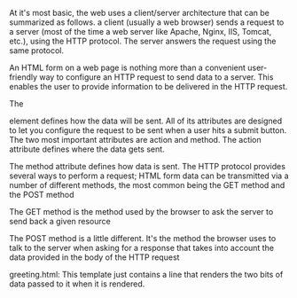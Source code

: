 At it's most basic, the web uses a client/server architecture that can be summarized as follows. a client (usually a web browser) sends a request to a server (most of the time a web server like Apache, Nginx, IIS, Tomcat, etc.), using the HTTP protocol. The server answers the request using the same protocol.

An HTML form on a web page is nothing more than a convenient user-friendly way to configure an HTTP request to send data to a server. This enables the user to provide information to be delivered in the HTTP request.

The

element defines how the data will be sent. All of its attributes are designed to let you configure the request to be sent when a user hits a submit button. The two most important attributes are action and method.
The action attribute defines where the data gets sent.

The method attribute defines how data is sent. The HTTP protocol provides several ways to perform a request; HTML form data can be transmitted via a number of different methods, the most common being the GET method and the POST method

The GET method is the method used by the browser to ask the server to send back a given resource

The POST method is a little different. It's the method the browser uses to talk to the server when asking for a response that takes into account the data provided in the body of the HTTP request

greeting.html: This template just contains a line that renders the two bits of data passed to it when it is rendered.
